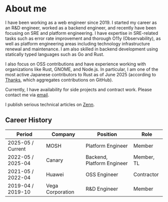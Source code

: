 # About me

I have been working as a web engineer since 2019. I started my career as an R&D engineer, worked as a backend engineer, and recently have been focusing on SRE and platform engineering. I have expertise in SRE-related tasks such as error rate improvement and thorough O11y (Observability), as well as platform engineering areas including technology infrastructure renewal and maintenance. I am also skilled in backend development using statically typed languages such as Go and Rust.

I also focus on OSS contributions and have experience working with organizations like Rust, GNOME, and Node.js.
In particular, I am one of the most active Japanese contributors to Rust as of June 2025 (according to [Thanks](https://thanks.rust-lang.org), which aggregates contributions on GitHub).

Currently, I have availability for side projects and contract work. Please contact me via [email](mailto:huyuumi.dev@gmail.com).

I publish serious technical articles on [Zenn](https://zenn.dev/fraternite).

## Career History

Period | Company | Position | Role
--- | --- | --- | ---
2025-05 / Current | MOSH | Platform Engineer | Member
2022-05 / 2025-04 | Canary | Backend, Platform Engineer | Member, TL
2021-05 / 2022-04 | Huawei | OSS Engineer | Contractor
2019-04 / 2019-10 | Vega Corporation | R&D Engineer | Member
